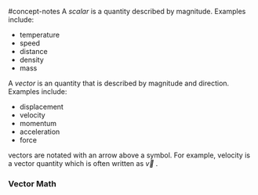 #concept-notes 
A *scalar* is a quantity described by magnitude. Examples include:
* temperature
* speed
* distance
* density
* mass

A *vector* is an quantity that is described by magnitude and direction. Examples include:
* displacement
* velocity
* momentum
* acceleration
* force

vectors are notated with an arrow above a symbol.
For example, velocity is a vector quantity which is often written as  $\vec{v}$ .

### Vector Math

